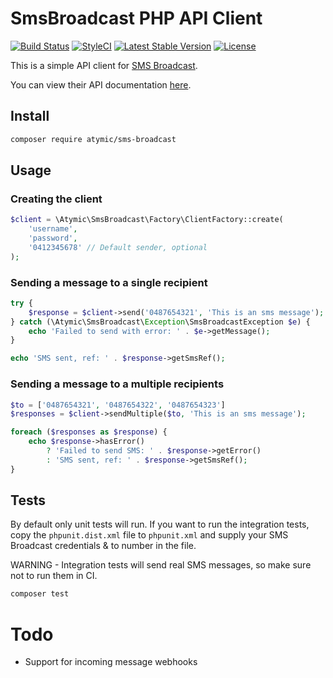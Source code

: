 # SmsBroadcast PHP API Client
[![Build Status](https://travis-ci.org/atymic/sms-broadcast-php.svg?branch=master)](https://travis-ci.org/atymic/sms-broadcast-php) [![StyleCI](https://github.styleci.io/repos/190493163/shield?branch=master)](https://github.styleci.io/repos/190493163) [![Latest Stable Version](https://poser.pugx.org/atymic/sms-broadcast/v/stable)](https://packagist.org/packages/atymic/sms-broadcast) [![License](https://poser.pugx.org/atymic/sms-broadcast/license)](https://packagist.org/packages/atymic/sms-broadcast)

This is a simple API client for [SMS Broadcast](https://www.smsbroadcast.com.au/).

You can view their API documentation [here](https://www.smsbroadcast.com.au/Advanced%20HTTP%20API.pdf).

## Install

```bash
composer require atymic/sms-broadcast
```


## Usage

### Creating the client

```php
$client = \Atymic\SmsBroadcast\Factory\ClientFactory::create(
    'username',
    'password',
    '0412345678' // Default sender, optional
);
```

### Sending a message to a single recipient
```php
try {
    $response = $client->send('0487654321', 'This is an sms message');
} catch (\Atymic\SmsBroadcast\Exception\SmsBroadcastException $e) {
    echo 'Failed to send with error: ' . $e->getMessage();
}

echo 'SMS sent, ref: ' . $response->getSmsRef();
```

### Sending a message to a multiple recipients
```php
$to = ['0487654321', '0487654322', '0487654323']
$responses = $client->sendMultiple($to, 'This is an sms message');

foreach ($responses as $response) {
    echo $response->hasError()
        ? 'Failed to send SMS: ' . $response->getError()
        : 'SMS sent, ref: ' . $response->getSmsRef();
}
```

## Tests
By default only unit tests will run. If you want to run the integration tests, copy the `phpunit.dist.xml` file to `phpunit.xml` and supply your SMS Broadcast credentials & to number in the file.

WARNING - Integration tests will send real SMS messages, so make sure not to run them in CI.

```bash
composer test
```

# Todo
- Support for incoming message webhooks
